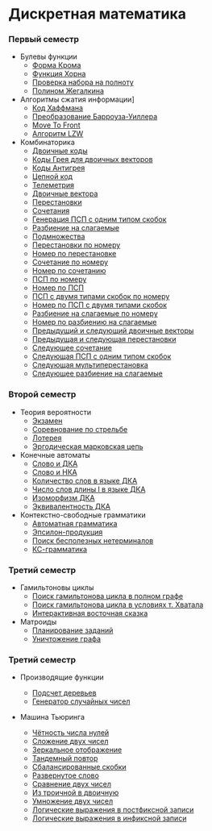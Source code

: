 # Дискретная математика

### Первый семестр
 
* Булевы функции
    * [Форма Крома](https://github.com/FadeevSergey/DISCRETE_MATH/tree/master/DM_FIRST_SEM_2018/%E2%84%961%20%D0%91%D1%83%D0%BB%D0%B5%D0%B2%D1%8B%20%D1%84%D1%83%D0%BD%D0%BA%D1%86%D0%B8%D0%B8/A)
    * [Функция Хорна](https://github.com/FadeevSergey/DISCRETE_MATH/blob/master/DM_FIRST_SEM_2018/%E2%84%961%20%D0%91%D1%83%D0%BB%D0%B5%D0%B2%D1%8B%20%D1%84%D1%83%D0%BD%D0%BA%D1%86%D0%B8%D0%B8/B/Dm1B.java)
    * [Проверка набора на полноту](https://github.com/FadeevSergey/DISCRETE_MATH/blob/master/DM_FIRST_SEM_2018/%E2%84%961%20%D0%91%D1%83%D0%BB%D0%B5%D0%B2%D1%8B%20%D1%84%D1%83%D0%BD%D0%BA%D1%86%D0%B8%D0%B8/C/Dm2C.java)
    * [Полином Жегалкина](https://github.com/FadeevSergey/DISCRETE_MATH/tree/master/DM_FIRST_SEM_2018/%E2%84%961%20%D0%91%D1%83%D0%BB%D0%B5%D0%B2%D1%8B%20%D1%84%D1%83%D0%BD%D0%BA%D1%86%D0%B8%D0%B8/F)
* Алгоритмы сжатия информации]
    * [Код Хаффмана](https://github.com/FadeevSergey/DISCRETE_MATH/blob/master/DM_FIRST_SEM_2018/%E2%84%962%20%D0%90%D0%BB%D0%B3%D0%BE%D1%80%D0%B8%D1%82%D0%BC%D1%8B%20%D1%81%D0%B6%D0%B0%D1%82%D0%B8%D1%8F%20%D0%B8%D0%BD%D1%84%D0%BE%D1%80%D0%BC%D0%B0%D1%86%D0%B8%D0%B8/A/Dm2A.java)
    * [Преобразование Барроуза-Уиллера](https://github.com/FadeevSergey/DISCRETE_MATH/blob/master/DM_FIRST_SEM_2018/%E2%84%962%20%D0%90%D0%BB%D0%B3%D0%BE%D1%80%D0%B8%D1%82%D0%BC%D1%8B%20%D1%81%D0%B6%D0%B0%D1%82%D0%B8%D1%8F%20%D0%B8%D0%BD%D1%84%D0%BE%D1%80%D0%BC%D0%B0%D1%86%D0%B8%D0%B8/B/Dm2B.java)
    * [Move To Front](https://github.com/FadeevSergey/DISCRETE_MATH/blob/master/DM_FIRST_SEM_2018/%E2%84%962%20%D0%90%D0%BB%D0%B3%D0%BE%D1%80%D0%B8%D1%82%D0%BC%D1%8B%20%D1%81%D0%B6%D0%B0%D1%82%D0%B8%D1%8F%20%D0%B8%D0%BD%D1%84%D0%BE%D1%80%D0%BC%D0%B0%D1%86%D0%B8%D0%B8/C/Dm2C.java)
    * [Алгоритм LZW](https://github.com/FadeevSergey/DISCRETE_MATH/blob/master/DM_FIRST_SEM_2018/%E2%84%962%20%D0%90%D0%BB%D0%B3%D0%BE%D1%80%D0%B8%D1%82%D0%BC%D1%8B%20%D1%81%D0%B6%D0%B0%D1%82%D0%B8%D1%8F%20%D0%B8%D0%BD%D1%84%D0%BE%D1%80%D0%BC%D0%B0%D1%86%D0%B8%D0%B8/D/Dm2D.java)
* Комбинаторика
    * [Двоичные коды](https://github.com/FadeevSergey/DISCRETE_MATH/blob/master/DM_FIRST_SEM_2018/%E2%84%963%20%D0%9A%D0%BE%D0%BC%D0%B1%D0%B8%D0%BD%D0%B0%D1%82%D0%BE%D1%80%D0%B8%D0%BA%D0%B0/1/1.cpp)
    * [Коды Грея для двоичных векторов](https://github.com/FadeevSergey/DISCRETE_MATH/blob/master/DM_FIRST_SEM_2018/%E2%84%963%20%D0%9A%D0%BE%D0%BC%D0%B1%D0%B8%D0%BD%D0%B0%D1%82%D0%BE%D1%80%D0%B8%D0%BA%D0%B0/2/2.cpp)
    * [Коды Антигрея](https://github.com/FadeevSergey/DISCRETE_MATH/blob/master/DM_FIRST_SEM_2018/%E2%84%963%20%D0%9A%D0%BE%D0%BC%D0%B1%D0%B8%D0%BD%D0%B0%D1%82%D0%BE%D1%80%D0%B8%D0%BA%D0%B0/3/3.txt)
    * [Цепной код](https://github.com/FadeevSergey/DISCRETE_MATH/blob/master/DM_FIRST_SEM_2018/%E2%84%963%20%D0%9A%D0%BE%D0%BC%D0%B1%D0%B8%D0%BD%D0%B0%D1%82%D0%BE%D1%80%D0%B8%D0%BA%D0%B0/4/Dm4.java)
    * [Телеметрия](https://github.com/FadeevSergey/DISCRETE_MATH/blob/master/DM_FIRST_SEM_2018/%E2%84%963%20%D0%9A%D0%BE%D0%BC%D0%B1%D0%B8%D0%BD%D0%B0%D1%82%D0%BE%D1%80%D0%B8%D0%BA%D0%B0/5/5.cpp)
    * [Двоичные вектора](https://github.com/FadeevSergey/DISCRETE_MATH/blob/master/DM_FIRST_SEM_2018/%E2%84%963%20%D0%9A%D0%BE%D0%BC%D0%B1%D0%B8%D0%BD%D0%B0%D1%82%D0%BE%D1%80%D0%B8%D0%BA%D0%B0/6/6.cpp)
    * [Перестановки](https://github.com/FadeevSergey/DISCRETE_MATH/blob/master/DM_FIRST_SEM_2018/%E2%84%963%20%D0%9A%D0%BE%D0%BC%D0%B1%D0%B8%D0%BD%D0%B0%D1%82%D0%BE%D1%80%D0%B8%D0%BA%D0%B0/7/7.cpp)
    * [Сочетания](https://github.com/FadeevSergey/DISCRETE_MATH/blob/master/DM_FIRST_SEM_2018/%E2%84%963%20%D0%9A%D0%BE%D0%BC%D0%B1%D0%B8%D0%BD%D0%B0%D1%82%D0%BE%D1%80%D0%B8%D0%BA%D0%B0/8/8.cpp)
    * [Генерация ПСП с одним типом скобок](https://github.com/FadeevSergey/DISCRETE_MATH/blob/master/DM_FIRST_SEM_2018/%E2%84%963%20%D0%9A%D0%BE%D0%BC%D0%B1%D0%B8%D0%BD%D0%B0%D1%82%D0%BE%D1%80%D0%B8%D0%BA%D0%B0/9/Dm9.java)
    * [Разбиение на слагаемые](https://github.com/FadeevSergey/DISCRETE_MATH/blob/master/DM_FIRST_SEM_2018/%E2%84%963%20%D0%9A%D0%BE%D0%BC%D0%B1%D0%B8%D0%BD%D0%B0%D1%82%D0%BE%D1%80%D0%B8%D0%BA%D0%B0/10/Dm10.java)
    * [Подмножества](https://github.com/FadeevSergey/DISCRETE_MATH/blob/master/DM_FIRST_SEM_2018/%E2%84%963%20%D0%9A%D0%BE%D0%BC%D0%B1%D0%B8%D0%BD%D0%B0%D1%82%D0%BE%D1%80%D0%B8%D0%BA%D0%B0/11/Dm11.java)
    * [Перестановки по номеру](https://github.com/FadeevSergey/DISCRETE_MATH/blob/master/DM_FIRST_SEM_2018/%E2%84%963%20%D0%9A%D0%BE%D0%BC%D0%B1%D0%B8%D0%BD%D0%B0%D1%82%D0%BE%D1%80%D0%B8%D0%BA%D0%B0/13/13.cpp)
    * [Номер по перестановке](https://github.com/FadeevSergey/DISCRETE_MATH/blob/master/DM_FIRST_SEM_2018/%E2%84%963%20%D0%9A%D0%BE%D0%BC%D0%B1%D0%B8%D0%BD%D0%B0%D1%82%D0%BE%D1%80%D0%B8%D0%BA%D0%B0/14/14.cpp)
    * [Сочетание по номеру](https://github.com/FadeevSergey/DISCRETE_MATH/blob/master/DM_FIRST_SEM_2018/%E2%84%963%20%D0%9A%D0%BE%D0%BC%D0%B1%D0%B8%D0%BD%D0%B0%D1%82%D0%BE%D1%80%D0%B8%D0%BA%D0%B0/15/Dm15.java)
    * [Номер по сочетанию](https://github.com/FadeevSergey/DISCRETE_MATH/blob/master/DM_FIRST_SEM_2018/%E2%84%963%20%D0%9A%D0%BE%D0%BC%D0%B1%D0%B8%D0%BD%D0%B0%D1%82%D0%BE%D1%80%D0%B8%D0%BA%D0%B0/16/16.cpp)
    * [ПСП по номеру](https://github.com/FadeevSergey/DISCRETE_MATH/blob/master/DM_FIRST_SEM_2018/%E2%84%963%20%D0%9A%D0%BE%D0%BC%D0%B1%D0%B8%D0%BD%D0%B0%D1%82%D0%BE%D1%80%D0%B8%D0%BA%D0%B0/17/Dm17.java)
    * [Номер по ПСП](https://github.com/FadeevSergey/DISCRETE_MATH/blob/master/DM_FIRST_SEM_2018/%E2%84%963%20%D0%9A%D0%BE%D0%BC%D0%B1%D0%B8%D0%BD%D0%B0%D1%82%D0%BE%D1%80%D0%B8%D0%BA%D0%B0/18/Dm18.java)
    * [ПСП с двумя типами скобок по номеру](https://github.com/FadeevSergey/DISCRETE_MATH/blob/master/DM_FIRST_SEM_2018/%E2%84%963%20%D0%9A%D0%BE%D0%BC%D0%B1%D0%B8%D0%BD%D0%B0%D1%82%D0%BE%D1%80%D0%B8%D0%BA%D0%B0/19/Dm19.java)
    * [Номер по ПСП с двумя типами скобок](https://github.com/FadeevSergey/DISCRETE_MATH/blob/master/DM_FIRST_SEM_2018/%E2%84%963%20%D0%9A%D0%BE%D0%BC%D0%B1%D0%B8%D0%BD%D0%B0%D1%82%D0%BE%D1%80%D0%B8%D0%BA%D0%B0/20/Dm20.java)
    * [Разбиение на слагаемые по номеру](https://github.com/FadeevSergey/DISCRETE_MATH/blob/master/DM_FIRST_SEM_2018/%E2%84%963%20%D0%9A%D0%BE%D0%BC%D0%B1%D0%B8%D0%BD%D0%B0%D1%82%D0%BE%D1%80%D0%B8%D0%BA%D0%B0/21/Dm21.java)
    * [Номер по разбиению на слагаемые](https://github.com/FadeevSergey/DISCRETE_MATH/blob/master/DM_FIRST_SEM_2018/%E2%84%963%20%D0%9A%D0%BE%D0%BC%D0%B1%D0%B8%D0%BD%D0%B0%D1%82%D0%BE%D1%80%D0%B8%D0%BA%D0%B0/22/Dm22.java)
    * [Предыдущий и следующий двоичные векторы](https://github.com/FadeevSergey/DISCRETE_MATH/blob/master/DM_FIRST_SEM_2018/%E2%84%963%20%D0%9A%D0%BE%D0%BC%D0%B1%D0%B8%D0%BD%D0%B0%D1%82%D0%BE%D1%80%D0%B8%D0%BA%D0%B0/23/Dm23.java)
    * [Предыдущая и следующая перестановки](https://github.com/FadeevSergey/DISCRETE_MATH/blob/master/DM_FIRST_SEM_2018/%E2%84%963%20%D0%9A%D0%BE%D0%BC%D0%B1%D0%B8%D0%BD%D0%B0%D1%82%D0%BE%D1%80%D0%B8%D0%BA%D0%B0/24/24.cpp)
    * [Следующее сочетание](https://github.com/FadeevSergey/DISCRETE_MATH/blob/master/DM_FIRST_SEM_2018/%E2%84%963%20%D0%9A%D0%BE%D0%BC%D0%B1%D0%B8%D0%BD%D0%B0%D1%82%D0%BE%D1%80%D0%B8%D0%BA%D0%B0/25/25.cpp)
    * [Следующая ПСП с одним типом скобок](https://github.com/FadeevSergey/DISCRETE_MATH/blob/master/DM_FIRST_SEM_2018/%E2%84%963%20%D0%9A%D0%BE%D0%BC%D0%B1%D0%B8%D0%BD%D0%B0%D1%82%D0%BE%D1%80%D0%B8%D0%BA%D0%B0/27/Dm27.java)
    * [Следующая мультиперестановка](https://github.com/FadeevSergey/DISCRETE_MATH/blob/master/DM_FIRST_SEM_2018/%E2%84%963%20%D0%9A%D0%BE%D0%BC%D0%B1%D0%B8%D0%BD%D0%B0%D1%82%D0%BE%D1%80%D0%B8%D0%BA%D0%B0/28/28.cpp)
    * [Следующее разбиение на слагаемые](https://github.com/FadeevSergey/DISCRETE_MATH/blob/master/DM_FIRST_SEM_2018/%E2%84%963%20%D0%9A%D0%BE%D0%BC%D0%B1%D0%B8%D0%BD%D0%B0%D1%82%D0%BE%D1%80%D0%B8%D0%BA%D0%B0/29/Dm29.java)
### Второй семестр

* Теория вероятности
    * [Экзамен](https://github.com/FadeevSergey/DISCRETE_MATH/blob/master/DM_SECOND_SEM_2019/%E2%84%961%20%D0%A2%D0%B5%D0%BE%D1%80%D0%B8%D1%8F%20%D0%B2%D0%B5%D1%80%D0%BE%D1%8F%D1%82%D0%BD%D0%BE%D1%81%D1%82%D0%B8/1.cpp)
    * [Соревнование по стрельбе](https://github.com/FadeevSergey/DISCRETE_MATH/blob/master/DM_SECOND_SEM_2019/%E2%84%961%20%D0%A2%D0%B5%D0%BE%D1%80%D0%B8%D1%8F%20%D0%B2%D0%B5%D1%80%D0%BE%D1%8F%D1%82%D0%BD%D0%BE%D1%81%D1%82%D0%B8/2.cpp)
    * [Лотерея](https://github.com/FadeevSergey/DISCRETE_MATH/blob/master/DM_SECOND_SEM_2019/%E2%84%961%20%D0%A2%D0%B5%D0%BE%D1%80%D0%B8%D1%8F%20%D0%B2%D0%B5%D1%80%D0%BE%D1%8F%D1%82%D0%BD%D0%BE%D1%81%D1%82%D0%B8/3.cpp)
    * [Эргодическая марковская цепь](https://github.com/FadeevSergey/DISCRETE_MATH/blob/master/DM_SECOND_SEM_2019/%E2%84%961%20%D0%A2%D0%B5%D0%BE%D1%80%D0%B8%D1%8F%20%D0%B2%D0%B5%D1%80%D0%BE%D1%8F%D1%82%D0%BD%D0%BE%D1%81%D1%82%D0%B8/4.cpp)
* Конечные автоматы
    * [Слово и ДКА](https://github.com/FadeevSergey/DISCRETE_MATH/blob/master/DM_SECOND_SEM_2019/%E2%84%962%20%D0%9A%D0%BE%D0%BD%D0%B5%D1%87%D0%BD%D1%8B%D0%B5%20%D0%B0%D0%B2%D1%82%D0%BE%D0%BC%D0%B0%D1%82%D1%8B/A.cpp)
    * [Слово и НКА](https://github.com/FadeevSergey/DISCRETE_MATH/blob/master/DM_SECOND_SEM_2019/%E2%84%962%20%D0%9A%D0%BE%D0%BD%D0%B5%D1%87%D0%BD%D1%8B%D0%B5%20%D0%B0%D0%B2%D1%82%D0%BE%D0%BC%D0%B0%D1%82%D1%8B/B.cpp)
    * [Количество слов в языке ДКА](https://github.com/FadeevSergey/DISCRETE_MATH/blob/master/DM_SECOND_SEM_2019/%E2%84%962%20%D0%9A%D0%BE%D0%BD%D0%B5%D1%87%D0%BD%D1%8B%D0%B5%20%D0%B0%D0%B2%D1%82%D0%BE%D0%BC%D0%B0%D1%82%D1%8B/C.cpp)
    * [Число слов длины l в языке ДКА](https://github.com/FadeevSergey/DISCRETE_MATH/blob/master/DM_SECOND_SEM_2019/%E2%84%962%20%D0%9A%D0%BE%D0%BD%D0%B5%D1%87%D0%BD%D1%8B%D0%B5%20%D0%B0%D0%B2%D1%82%D0%BE%D0%BC%D0%B0%D1%82%D1%8B/D.cpp)
    * [Изоморфизм ДКА](https://github.com/FadeevSergey/DISCRETE_MATH/blob/master/DM_SECOND_SEM_2019/%E2%84%962%20%D0%9A%D0%BE%D0%BD%D0%B5%D1%87%D0%BD%D1%8B%D0%B5%20%D0%B0%D0%B2%D1%82%D0%BE%D0%BC%D0%B0%D1%82%D1%8B/F.cpp)
    * [Эквивалентность ДКА](https://github.com/FadeevSergey/DISCRETE_MATH/blob/master/DM_SECOND_SEM_2019/%E2%84%962%20%D0%9A%D0%BE%D0%BD%D0%B5%D1%87%D0%BD%D1%8B%D0%B5%20%D0%B0%D0%B2%D1%82%D0%BE%D0%BC%D0%B0%D1%82%D1%8B/G.cpp)
* Контекстно-свободные грамматики
    * [Автоматная грамматика](https://github.com/FadeevSergey/DISCRETE_MATH/blob/master/DM_SECOND_SEM_2019/%E2%84%963%20%D0%9A%D0%A1-%D0%B3%D1%80%D0%B0%D0%BC%D0%BC%D0%B0%D1%82%D0%B8%D0%BA%D0%B8/A.java)
    * [Эпсилон-продукция](https://github.com/FadeevSergey/DISCRETE_MATH/blob/master/DM_SECOND_SEM_2019/%E2%84%963%20%D0%9A%D0%A1-%D0%B3%D1%80%D0%B0%D0%BC%D0%BC%D0%B0%D1%82%D0%B8%D0%BA%D0%B8/B.java)
    * [Поиск бесполезных нетерминалов](https://github.com/FadeevSergey/DISCRETE_MATH/blob/master/DM_SECOND_SEM_2019/%E2%84%963%20%D0%9A%D0%A1-%D0%B3%D1%80%D0%B0%D0%BC%D0%BC%D0%B0%D1%82%D0%B8%D0%BA%D0%B8/C.java)
    * [КС-грамматика](https://github.com/FadeevSergey/DISCRETE_MATH/blob/master/DM_SECOND_SEM_2019/%E2%84%963%20%D0%9A%D0%A1-%D0%B3%D1%80%D0%B0%D0%BC%D0%BC%D0%B0%D1%82%D0%B8%D0%BA%D0%B8/E.java)
### Третий семестр

* Гамильтоновы циклы
    * [Поиск гамильтонова цикла в полном графе](https://github.com/FadeevSergey/DISCRETE_MATH/blob/master/DM_THIRD_SEM_2019/%E2%84%961%20%D0%93%D0%B0%D0%BC%D0%B8%D0%BB%D1%8C%D1%82%D0%BE%D0%BD%D0%BE%D0%B2%D1%8B%20%D1%86%D0%B8%D0%BA%D0%BB%D1%8B%20/A.java)
    * [Поиск гамильтонова цикла в условиях т. Хватала](https://github.com/FadeevSergey/DISCRETE_MATH/blob/master/DM_THIRD_SEM_2019/%E2%84%961%20%D0%93%D0%B0%D0%BC%D0%B8%D0%BB%D1%8C%D1%82%D0%BE%D0%BD%D0%BE%D0%B2%D1%8B%20%D1%86%D0%B8%D0%BA%D0%BB%D1%8B%20/B.java)
    * [Интерактивная восточная сказка](https://github.com/FadeevSergey/DISCRETE_MATH/blob/master/DM_THIRD_SEM_2019/%E2%84%961%20%D0%93%D0%B0%D0%BC%D0%B8%D0%BB%D1%8C%D1%82%D0%BE%D0%BD%D0%BE%D0%B2%D1%8B%20%D1%86%D0%B8%D0%BA%D0%BB%D1%8B%20/C.cpp)
* Матроиды
    * [Планирование заданий](https://github.com/FadeevSergey/DISCRETE_MATH/blob/master/DM_THIRD_SEM_2019/%E2%84%962%20%D0%9C%D0%B0%D1%82%D1%80%D0%BE%D0%B8%D0%B4%D1%8B/A.cpp)
    * [Уничтожение графа](https://github.com/FadeevSergey/DISCRETE_MATH/blob/master/DM_THIRD_SEM_2019/%E2%84%962%20%D0%9C%D0%B0%D1%82%D1%80%D0%BE%D0%B8%D0%B4%D1%8B/B.cpp)
### Третий семестр

* Производящие функции
    * [Подсчет деревьев](https://github.com/FadeevSergey/DISCRETE_MATH/blob/master/DM_FOURTH_SEM_2020/%E2%84%961%20%D0%9F%D1%80%D0%BE%D0%B8%D0%B7%D0%B2%D0%BE%D0%B4%D1%8F%D1%89%D0%B8%D0%B5%20%D1%84%D1%83%D0%BD%D0%BA%D1%86%D0%B8%D0%B8/F.cpp)
    * [Генератор случайных чисел](https://github.com/FadeevSergey/DISCRETE_MATH/blob/master/DM_FOURTH_SEM_2020/%E2%84%961%20%D0%9F%D1%80%D0%BE%D0%B8%D0%B7%D0%B2%D0%BE%D0%B4%D1%8F%D1%89%D0%B8%D0%B5%20%D1%84%D1%83%D0%BD%D0%BA%D1%86%D0%B8%D0%B8/I.cpp)

* Машина Тьюринга
    * [Чётность числа нулей](https://github.com/FadeevSergey/DISCRETE_MATH/blob/master/DM_FOURTH_SEM_2020/%E2%84%962%20%D0%9C%D0%B0%D1%88%D0%B8%D0%BD%D0%B0%20%D0%A2%D1%8C%D1%8E%D1%80%D0%B8%D0%BD%D0%B3%D0%B0%20/zero.out)
    * [ Сложение двух чисел](https://github.com/FadeevSergey/DISCRETE_MATH/blob/master/DM_FOURTH_SEM_2020/%E2%84%962%20%D0%9C%D0%B0%D1%88%D0%B8%D0%BD%D0%B0%20%D0%A2%D1%8C%D1%8E%D1%80%D0%B8%D0%BD%D0%B3%D0%B0%20/aplusb.out)
    * [Зеркальное отображение](https://github.com/FadeevSergey/DISCRETE_MATH/blob/master/DM_FOURTH_SEM_2020/%E2%84%962%20%D0%9C%D0%B0%D1%88%D0%B8%D0%BD%D0%B0%20%D0%A2%D1%8C%D1%8E%D1%80%D0%B8%D0%BD%D0%B3%D0%B0%20/mirror.out)
    * [Тандемный повтор](https://github.com/FadeevSergey/DISCRETE_MATH/blob/master/DM_FOURTH_SEM_2020/%E2%84%962%20%D0%9C%D0%B0%D1%88%D0%B8%D0%BD%D0%B0%20%D0%A2%D1%8C%D1%8E%D1%80%D0%B8%D0%BD%D0%B3%D0%B0%20/tandem.out)
    * [Сбалансированные скобки](https://github.com/FadeevSergey/DISCRETE_MATH/blob/master/DM_FOURTH_SEM_2020/%E2%84%962%20%D0%9C%D0%B0%D1%88%D0%B8%D0%BD%D0%B0%20%D0%A2%D1%8C%D1%8E%D1%80%D0%B8%D0%BD%D0%B3%D0%B0%20/balanced.out)
    * [Развернутое слово](https://github.com/FadeevSergey/DISCRETE_MATH/blob/master/DM_FOURTH_SEM_2020/%E2%84%962%20%D0%9C%D0%B0%D1%88%D0%B8%D0%BD%D0%B0%20%D0%A2%D1%8C%D1%8E%D1%80%D0%B8%D0%BD%D0%B3%D0%B0%20/reverse.out)
    * [Сравнение двух чисел](https://github.com/FadeevSergey/DISCRETE_MATH/blob/master/DM_FOURTH_SEM_2020/%E2%84%962%20%D0%9C%D0%B0%D1%88%D0%B8%D0%BD%D0%B0%20%D0%A2%D1%8C%D1%8E%D1%80%D0%B8%D0%BD%D0%B3%D0%B0%20/less.out)
    * [Из троичной в двоичную](https://github.com/FadeevSergey/DISCRETE_MATH/blob/master/DM_FOURTH_SEM_2020/%E2%84%962%20%D0%9C%D0%B0%D1%88%D0%B8%D0%BD%D0%B0%20%D0%A2%D1%8C%D1%8E%D1%80%D0%B8%D0%BD%D0%B3%D0%B0%20/convertto2.out)
    * [Умножение двух чисел](https://github.com/FadeevSergey/DISCRETE_MATH/blob/master/DM_FOURTH_SEM_2020/%E2%84%962%20%D0%9C%D0%B0%D1%88%D0%B8%D0%BD%D0%B0%20%D0%A2%D1%8C%D1%8E%D1%80%D0%B8%D0%BD%D0%B3%D0%B0%20/multiplication.out)
    * [Логические выражения в постфиксной записи](https://github.com/FadeevSergey/DISCRETE_MATH/blob/master/DM_FOURTH_SEM_2020/%E2%84%962%20%D0%9C%D0%B0%D1%88%D0%B8%D0%BD%D0%B0%20%D0%A2%D1%8C%D1%8E%D1%80%D0%B8%D0%BD%D0%B3%D0%B0%20/postfixlogic.out)
    * [Логические выражения в инфиксной записи](https://github.com/FadeevSergey/DISCRETE_MATH/blob/master/DM_FOURTH_SEM_2020/%E2%84%962%20%D0%9C%D0%B0%D1%88%D0%B8%D0%BD%D0%B0%20%D0%A2%D1%8C%D1%8E%D1%80%D0%B8%D0%BD%D0%B3%D0%B0%20/infixlogic.out)

